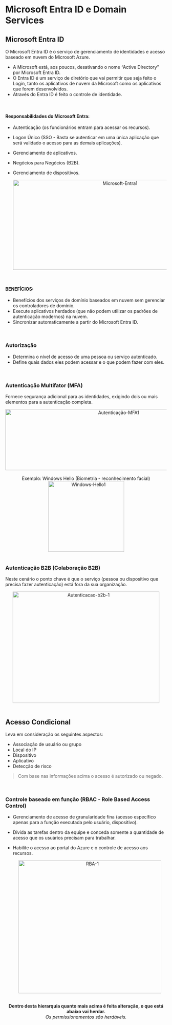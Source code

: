 # Microsoft Entra ID e Domain Services

## Microsoft Entra ID
O Microsoft Entra ID é o serviço de gerenciamento de identidades e acesso baseado em nuvem do Microsoft Azure.

- A Microsoft está, aos poucos, desativando o nome “Active Directory” por Microsoft Entra ID.
- O Entra ID é um serviço de diretório que vai permitir que seja feito o Login, tanto os aplicativos de nuvem da Microsoft como os aplicativos que forem desenvolvidos.
- Através do Entra ID é feito o controle de identidade.
<br>

#### Responsabilidades do Microsoft Entra:
- Autenticação (os funcionários entram para acessar os recursos).
- Logon Único (SSO - Basta se autenticar em uma única aplicação que será validado o acesso para as demais aplicações).
- Gerenciamento de aplicativos.
- Negócios para Negócios (B2B).
- Gerenciamento de dispositivos.

   <div align="center">
    <img width="653" height="280" alt="Microsoft-Entra1" src="https://github.com/user-attachments/assets/45e0c424-e6eb-401a-bcc5-25a63b5c39d4" />
   </div>
<br>

#### BENEFÍCIOS:
- Benefícios dos serviços de domínio baseados em nuvem sem gerenciar os controladores de domínio.
- Execute aplicativos herdados (que não podem utilizar os padrões de autenticação modernos) na nuvem.
- Sincronizar automaticamente a partir do Microsoft Entra ID.
<br>


### Autorização

- Determina o nível de acesso de uma pessoa ou serviço autenticado.
- Define quais dados eles podem acessar e o que podem fazer com eles.
<br>


### Autenticação Multifator (MFA)

Fornece segurança adicional para as identidades, exigindo dois ou mais elementos para a autenticação completa.

   <div align="center">
    <img width="692" height="190" alt="Autenticação-MFA1" src="https://github.com/user-attachments/assets/f976a22b-2e6c-440c-84d4-474b176aef5d" />
   </div>
   <br>


   <div align="center">
   Exemplo: Windows Hello (Biometria - reconhecimento facial)
      
   <br>   
   <img width="237" height="220" alt="Windows-Hello1" src="https://github.com/user-attachments/assets/ab912948-1bda-4c43-afdd-9eaea2a520d7" />

   </div>
   <br>

### Autenticação B2B (Colaboração B2B)

Neste cenário o ponto chave é que o serviço (pessoa ou dispositivo que precisa fazer autenticação) está fora da sua organização.
      
   <div align="center">
      <img width="458" height="347" alt="Autenticacao-b2b-1" src="https://github.com/user-attachments/assets/7151eb78-5d10-4785-9fef-18da8515887d" />
   </div>
   
   <br>

## Acesso Condicional
Leva em consideração os seguintes aspectos:

- Associação de usuário ou grupo
- Local do IP
- Dispositivo
- Aplicativo
- Detecção de risco

> Com base nas informações acima o acesso é autorizado ou negado.
<br>


### Controle baseado em função (RBAC - Role Based Access Control)

- Gerenciamento de acesso de granularidade fina (acesso específico apenas para a função executada pelo usuário, dispositivo).
- Divida as tarefas dentro da equipe e conceda somente a quantidade de acesso que os usuários precisam para trabalhar.
- Habilite o acesso ao portal do Azure e o controle de acesso aos recursos.

   <div align="center">
      <img width="446" height="414" alt="RBA-1" src="https://github.com/user-attachments/assets/6d1be699-3447-43c8-84ac-a48632d78489" />
   </div>

   <br>

<div align="center">

   **Dentro desta hierarquia quanto mais acima é feita alteração, o que está abaixo vai herdar.** <br>
    *Os permissionamentos são herdáveis.*
</div>








